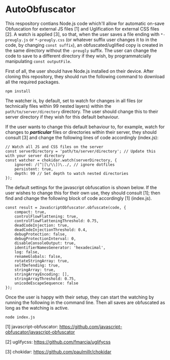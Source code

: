﻿# AutoObfuscator

This respository contians Node.js code which'll allow for automatic on-save Obfuscation for external JS files [1] and Uglification for external CSS files [2]. A watch is applied [3], so that, when the user saves a file ending with `*-preugly.js` or `*-preugly.css` (or whatever suffix user changes it to in the code, by changing `const suffix`), an obfuscated/uglified copy is created in the same directory without the `-preugly` suffix. The user can change the code to save to a different directory if they wish, by programmatcially manipulating `const outputFile`.

First of all, the user should have Node.js installed on their device. After cloning this repository, they should run the following command to download all the required packages.

```
npm install
```

The watcher is, by default, set to watch for changes in all files (or technically files within 99 nested layers) within the `path/to/server/directory` directory.
The user should change this to their server directory if they wish for this default behaviour.

If the user wants to change this default behaviour to, for example, watch for changes to ***particular*** files or directories within their server, they should consult [3] and change the following lines of code accordingly (index.js):

```
// Watch all JS and CSS files on the server
const serverDirectory = 'path/to/server/directory'; // Update this with your server directory
const watcher = chokidar.watch(serverDirectory, {
    ignored: /(^|[\/\\])\../, // ignore dotfiles
    persistent: true,
    depth: 99 // Set depth to watch nested directories
});
```

The default settings for the javascript obfuscation is shown below. If the user wishes to change this for their own use, they should consult [1]; then find and change the following block of code accordingly [1] (index.js).

```
const result = JavaScriptObfuscator.obfuscate(code, {
    compact: true,
    controlFlowFlattening: true,
    controlFlowFlatteningThreshold: 0.75,
    deadCodeInjection: true,
    deadCodeInjectionThreshold: 0.4,
    debugProtection: false,
    debugProtectionInterval: 0,
    disableConsoleOutput: true,
    identifierNamesGenerator: 'hexadecimal',
    log: false,
    renameGlobals: false,
    rotateStringArray: true,
    selfDefending: true,
    stringArray: true,
    stringArrayEncoding: [],
    stringArrayThreshold: 0.75,
    unicodeEscapeSequence: false
});
```

Once the user is happy with their setup, they can start the watching by running the following in the command line. Then all saves are obfuscated as long as the watching is active.

```node index.js```

[1] javascript-obfuscator: https://github.com/javascript-obfuscator/javascript-obfuscator

[2] uglifycss: https://github.com/fmarcia/uglifycss

[3] chokidar: https://github.com/paulmillr/chokidar
